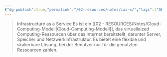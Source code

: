```yaml
---
{"dg-publish":true,"permalink":"/02-resources/notes/iaa-s/","tags":["GFN/LF03","GFN/LF09","netzwerk"]}
---
```


>Infrastructure as a Service
>Es ist ein [[02 - RESOURCES/Notes/Cloud-Computing-Modell\|Cloud-Computing-Modell]], das virtuelleized Computing-Ressourcen über das Internet bereitstellt, darunter Server, Speicher und Netzwerkinfrastruktur. Es bietet eine flexible und skalierbare Lösung, bei der Benutzer nur für die genutzten Ressourcen zahlen.